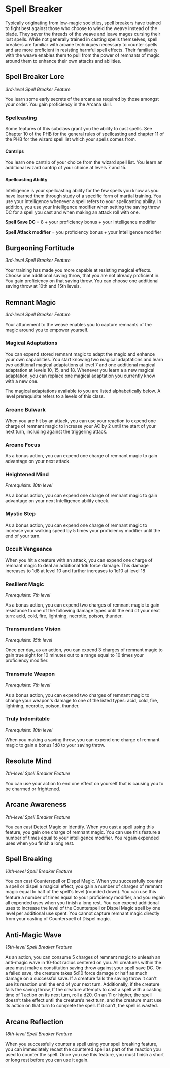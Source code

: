 # Spell Breaker

Typically originating from low-magic societies, spell breakers have trained to fight best against those who choose to wield the weave instead of the blade. They sever the threads of the weave and leave mages cursing their lost spells. While not generally trained in casting spells themselves, spell breakers are familiar with arcane techniques necessary to counter spells and are more proficient in resisting harmful spell effects. Their familiarity with the weave enables them to pull from the power of remnants of magic around them to enhance their own attacks and abilities.  

## Spell Breaker Lore
*3rd-level Spell Breaker Feature*

You learn some early secrets of the arcane as required by those amongst your order. You gain proficiency in the Arcana skill.

### Spellcasting

Some features of this subclass grant you the ability to cast spells. See Chapter 10 of the PHB for the general rules of spellcasting and chapter 11 of the PHB for the wizard spell list which your spells comes from.

#### Cantrips

You learn one cantrip of your choice from the wizard spell list. You learn an additional wizard cantrip of your choice at levels 7 and 15.

#### Spellcasting Ability

Intelligence is your spellcasting ability for the few spells you know as you have learned them through study of a specific form of martial training. You use your Intelligence whenever a spell refers to your spellcasting ability. In addition, you use your Intelligence modifier when setting the saving throw DC for a spell you cast and when making an attack roll with one.

**Spell Save DC** = 8 + your proficiency bonus + your Intelligence modifier

**Spell Attack modifier** = you proficiency bonus + your Intelligence modifier

## Burgeoning Fortitude
*3rd-level Spell Breaker Feature*

Your training has made you more capable at resisting magical effects. Choose one additional saving throw, that you are not already proficient in. You gain proficiency on that saving throw. You can choose one additional saving throw at 10th and 15th levels.

## Remnant Magic
*3rd-level Spell Breaker Feature*

Your attunement to the weave enables you to capture remnants of the magic around you to empower yourself.

### Magical Adaptations

You can expend stored remnant magic to adapt the magic and enhance your own capabilities. You start knowing two magical adaptations and learn two additional magical adaptations at level 7 and one additional magical adaptation at levels 10, 15, and 18. Whenever you learn a a new magical adaptation, you can replace one magical adaptation you currently know with a new one.

The magical adaptations available to you are listed alphabetically below. A level prerequisite refers to a levels of this class. 

### Arcane Bulwark
When you are hit by an attack, you can use your reaction to expend one charge of remnant magic to increase your AC by 2 until the start of your next turn, including against the triggering attack.

### Arcane Focus
As a bonus action, you can expend one charge of remnant magic to gain advantage on your next attack.

### Heightened Mind
*Prerequisite: 10th level*

As a bonus action, you can expend one charge of remnant magic to gain advantage on your next Intelligence ability check.

### Mystic Step
As a bonus action, you can expend one charge of remnant magic to increase your walking speed by 5 times your proficiency modifier until the end of your turn.

### Occult Vengeance
When you hit a creature with an attack, you can expend one charge of remnant magic to deal an additional 1d6 force damage. This damage increases to 1d8 at level 10 and further increases to 1d10 at level 18

### Resilient Magic
*Prerequisite: 7th level*

As a bonus action, you can expend two charges of remnant magic to gain resistance to one of the following damage types until the end of your next turn: acid, cold, fire, lightning, necrotic, poison, thunder.

### Transmundane Vision
*Prerequisite: 15th level*

Once per day, as an action, you can expend 3 charges of remnant magic to gain true sight for 10 minutes out to a range equal to 10 times your proficiency modifier.

### Transmute Weapon
*Prerequisite: 7th level*

As a bonus action, you can expend two charges of remnant magic to change your weapon's damage to one of the listed types: acid, cold, fire, lightning, necrotic, poison, thunder.

### Truly Indomitable
*Prerequisite: 10th level*

When you making a saving throw, you can expend one charge of remnant magic to gain a bonus 1d8 to your saving throw.

## Resolute Mind
*7th-level Spell Breaker Feature*

You can use your action to end one effect on yourself that is causing you to be charmed or frightened.

## Arcane Awareness
*7th-level Spell Breaker Feature*

You can cast Detect Magic or Identify. When you cast a spell using this feature, you gain one charge of remnant magic. You can use this feature a number of times equal to your intelligence modifier. You regain expended uses when you finish a long rest.

## Spell Breaking
*10th-level Spell Breaker Feature*

You can cast Counterspell or Dispel Magic. When you successfully counter a spell or dispel a magical effect, you gain a number of charges of remnant magic equal to half of the spell's level (rounded down). You can use this feature a number of times equal to your proficiency modifier, and you regain all expended uses when you finish a long rest. You can expend additional uses to increase the level of the Counterspell or Dispel Magic spell by one level per additional use spent. You cannot capture remnant magic directly from your casting of Counterspell of Dispel magic.

## Anti-Magic Wave
*15th-level Spell Breaker Feature*

As an action, you can consume 5 charges of remnant magic to unleash an anti-magic wave in 10-foot radius centered on you. All creatures within the area must make a constitution saving throw against your spell save DC. On a failed save, the creature takes 5d10 force damage or half as much damage on a successful save. If a creature fails the saving throw it can't use its reaction until the end of your next turn. Additionally, if the creature fails the saving throw, If the creature attempts to cast a spell with a casting time of 1 action on its next turn, roll a d20. On an 11 or higher, the spell doesn’t take effect until the creature’s next turn, and the creature must use its action on that turn to complete the spell. If it can’t, the spell is wasted.

## Arcane Reflection
*18th-level Spell Breaker Feature*

When you successfully counter a spell using your spell breaking feature, you can immediately recast the countered spell as part of the reaction you used to counter the spell. Once you use this feature, you must finish a short or long rest before you can use it again.
